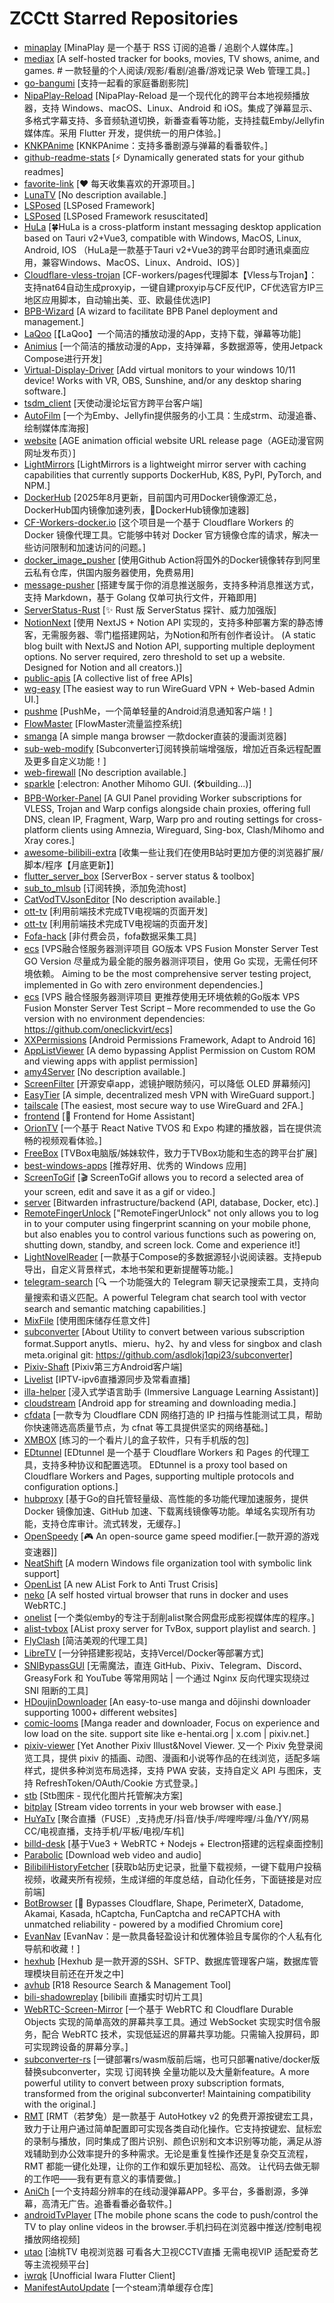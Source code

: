 # ZCCtt Starred Repositories

- [minaplay](https://github.com/nepsyn/minaplay)	[MinaPlay 是一个基于 RSS 订阅的追番 / 追剧个人媒体库。]
- [mediax](https://github.com/scenery/mediax)	[A self-hosted tracker for books, movies, TV shows, anime, and games. # 一款轻量的个人阅读/观影/看剧/追番/游戏记录 Web 管理工具。]
- [go-bangumi](https://github.com/eventlOwOp/go-bangumi)	[支持一起看的家庭番剧影院]
- [NipaPlay-Reload](https://github.com/MCDFsteve/NipaPlay-Reload)	[NipaPlay-Reload 是一个现代化的跨平台本地视频播放器，支持 Windows、macOS、Linux、Android 和 iOS。集成了弹幕显示、多格式字幕支持、多音频轨道切换，新番查看等功能，支持挂载Emby/Jellyfin媒体库。采用 Flutter 开发，提供统一的用户体验。]
- [KNKPAnime](https://github.com/KNKPA/KNKPAnime)	[KNKPAnime：支持多番剧源与弹幕的看番软件。]
- [github-readme-stats](https://github.com/anuraghazra/github-readme-stats)	[:zap: Dynamically generated stats for your github readmes]
- [favorite-link](https://github.com/guanguans/favorite-link)	[❤️ 每天收集喜欢的开源项目。]
- [LunaTV](https://github.com/MoonTechLab/LunaTV)	[No description available.]
- [LSPosed](https://github.com/LSPosed/LSPosed)	[LSPosed Framework]
- [LSPosed](https://github.com/JingMatrix/LSPosed)	[LSPosed Framework resuscitated]
- [HuLa](https://github.com/HuLaSpark/HuLa)	[🍀HuLa is a cross-platform instant messaging desktop application based on Tauri v2+Vue3, compatible with Windows, MacOS, Linux, Android, IOS  （HuLa是一款基于Tauri v2+Vue3的跨平台即时通讯桌面应用，兼容Windows、MacOS、Linux、Android、IOS）]
- [Cloudflare-vless-trojan](https://github.com/yonggekkk/Cloudflare-vless-trojan)	[CF-workers/pages代理脚本【Vless与Trojan】：支持nat64自动生成proxyip，一键自建proxyip与CF反代IP，CF优选官方IP三地区应用脚本，自动输出美、亚、欧最佳优选IP]
- [BPB-Wizard](https://github.com/bia-pain-bache/BPB-Wizard)	[A wizard to facilitate BPB Panel deployment and management.]
- [LaQoo](https://github.com/laqoome/LaQoo)	[【LaQoo】一个简洁的播放动漫的App，支持下载，弹幕等功能]
- [Animius](https://github.com/lanlinju/Animius)	[一个简洁的播放动漫的App，支持弹幕，多数据源等，使用Jetpack Compose进行开发]
- [Virtual-Display-Driver](https://github.com/VirtualDrivers/Virtual-Display-Driver)	[Add virtual monitors to your windows 10/11 device! Works with VR, OBS, Sunshine, and/or any desktop sharing software.]
- [tsdm_client](https://github.com/realth000/tsdm_client)	[天使动漫论坛官方跨平台客户端]
- [AutoFilm](https://github.com/Akimio521/AutoFilm)	[一个为Emby、Jellyfin提供服务的小工具：生成strm、动漫追番、绘制媒体库海报]
- [website](https://github.com/agefanscom/website)	[AGE animation official website URL release page（AGE动漫官网网址发布页）]
- [LightMirrors](https://github.com/NoCLin/LightMirrors)	[LightMirrors is a lightweight mirror server with caching capabilities that currently supports DockerHub, K8S, PyPI, PyTorch, and NPM.]
- [DockerHub](https://github.com/dongyubin/DockerHub)	[2025年8月更新，目前国内可用Docker镜像源汇总，DockerHub国内镜像加速列表，🚀DockerHub镜像加速器]
- [CF-Workers-docker.io](https://github.com/cmliu/CF-Workers-docker.io)	[这个项目是一个基于 Cloudflare Workers 的 Docker 镜像代理工具。它能够中转对 Docker 官方镜像仓库的请求，解决一些访问限制和加速访问的问题。]
- [docker_image_pusher](https://github.com/tech-shrimp/docker_image_pusher)	[使用Github Action将国外的Docker镜像转存到阿里云私有仓库，供国内服务器使用，免费易用]
- [message-pusher](https://github.com/songquanpeng/message-pusher)	[搭建专属于你的消息推送服务，支持多种消息推送方式，支持 Markdown，基于 Golang 仅单可执行文件，开箱即用]
- [ServerStatus-Rust](https://github.com/zdz/ServerStatus-Rust)	[✨ Rust 版 ServerStatus 探针、威力加强版]
- [NotionNext](https://github.com/tangly1024/NotionNext)	[使用 NextJS + Notion API 实现的，支持多种部署方案的静态博客，无需服务器、零门槛搭建网站，为Notion和所有创作者设计。 (A static blog built with NextJS and Notion API, supporting multiple deployment options. No server required, zero threshold to set up a website. Designed for Notion and all creators.)]
- [public-apis](https://github.com/public-apis/public-apis)	[A collective list of free APIs]
- [wg-easy](https://github.com/wg-easy/wg-easy)	[The easiest way to run WireGuard VPN + Web-based Admin UI.]
- [pushme](https://github.com/yafoo/pushme)	[PushMe，一个简单轻量的Android消息通知客户端！]
- [FlowMaster](https://github.com/vbskycn/FlowMaster)	[FlowMaster流量监控系统]
- [smanga](https://github.com/lkw199711/smanga)	[A simple manga browser 一款docker直装的漫画浏览器]
- [sub-web-modify](https://github.com/youshandefeiyang/sub-web-modify)	[Subconverter订阅转换前端增强版，增加近百条远程配置及更多自定义功能！]
- [web-firewall](https://github.com/moreKing/web-firewall)	[No description available.]
- [sparkle](https://github.com/xishang0128/sparkle)	[:electron: Another Mihomo GUI. (🛠building...)]
- [BPB-Worker-Panel](https://github.com/bia-pain-bache/BPB-Worker-Panel)	[A GUI Panel providing Worker subscriptions for VLESS, Trojan and Warp configs alongside chain proxies, offering full DNS, clean IP,  Fragment, Warp, Warp pro and routing settings for cross-platform clients using Amnezia, Wireguard, Sing-box, Clash/Mihomo and Xray cores.]
- [awesome-bilibili-extra](https://github.com/HCLonely/awesome-bilibili-extra)	[收集一些让我们在使用B站时更加方便的浏览器扩展/脚本/程序【月底更新】]
- [flutter_server_box](https://github.com/lollipopkit/flutter_server_box)	[ServerBox - server status & toolbox]
- [sub_to_mlsub](https://github.com/jekee520/sub_to_mlsub)	[订阅转换，添加免流host]
- [CatVodTVJsonEditor](https://github.com/hfr1107/CatVodTVJsonEditor)	[No description available.]
- [ott-tv](https://github.com/hfr1107/ott-tv)	[利用前端技术完成TV电视端的页面开发]
- [ott-tv](https://github.com/qianqian978/ott-tv)	[利用前端技术完成TV电视端的页面开发]
- [Fofa-hack](https://github.com/Cl0udG0d/Fofa-hack)	[非付费会员，fofa数据采集工具]
- [ecs](https://github.com/oneclickvirt/ecs)	[VPS融合怪服务器测评项目 GO版本 VPS Fusion Monster Server Test GO Version 尽量成为最全能的服务器测评项目，使用 Go 实现，无需任何环境依赖。 Aiming to be the most comprehensive server testing project, implemented in Go with zero environment dependencies.]
- [ecs](https://github.com/spiritLHLS/ecs)	[VPS 融合怪服务器测评项目 更推荐使用无环境依赖的Go版本 VPS Fusion Monster Server Test Script – More recommended to use the Go version with no environment dependencies: https://github.com/oneclickvirt/ecs]
- [XXPermissions](https://github.com/getActivity/XXPermissions)	[Android Permissions Framework, Adapt to Android 16]
- [AppListViewer](https://github.com/LuoYunXi0407/AppListViewer)	[A demo bypassing Applist Permission on Custom ROM and viewing apps with applist permission]
- [amy4Server](https://github.com/mmxdxmm/amy4Server)	[No description available.]
- [ScreenFilter](https://github.com/cjyyx/ScreenFilter)	[开源安卓app，滤镜护眼防频闪，可以降低 OLED 屏幕频闪]
- [EasyTier](https://github.com/EasyTier/EasyTier)	[A simple, decentralized mesh VPN with WireGuard support.]
- [tailscale](https://github.com/tailscale/tailscale)	[The easiest, most secure way to use WireGuard and 2FA.]
- [frontend](https://github.com/home-assistant/frontend)	[:lollipop: Frontend for Home Assistant]
- [OrionTV](https://github.com/orion-lib/OrionTV)	[一个基于 React Native TVOS 和 Expo 构建的播放器，旨在提供流畅的视频观看体验。]
- [FreeBox](https://github.com/kknifer7/FreeBox)	[TVBox电脑版/姊妹软件，致力于TVBox功能和生态的跨平台扩展]
- [best-windows-apps](https://github.com/stackia/best-windows-apps)	[推荐好用、优秀的 Windows 应用]
- [ScreenToGif](https://github.com/NickeManarin/ScreenToGif)	[🎬 ScreenToGif allows you to record a selected area of your screen, edit and save it as a gif or video.]
- [server](https://github.com/bitwarden/server)	[Bitwarden infrastructure/backend (API, database, Docker, etc).]
- [RemoteFingerUnlock](https://github.com/czqu/RemoteFingerUnlock)	["RemoteFingerUnlock" not only allows you to log in to your computer using fingerprint scanning on your mobile phone, but also enables you to control various functions such as powering on, shutting down, standby, and screen lock. Come and experience it!]
- [LightNovelReader](https://github.com/dmzz-yyhyy/LightNovelReader)	[一款基于Compose的多数据源轻小说阅读器。支持epub导出，自定义背景样式，本地书架和更新提醒等功能。]
- [telegram-search](https://github.com/groupultra/telegram-search)	[🔍  一个功能强大的 Telegram 聊天记录搜索工具，支持向量搜索和语义匹配。A powerful Telegram chat search tool with vector search and semantic matching capabilities.]
- [MixFile](https://github.com/InvertGeek/MixFile)	[使用图床储存任意文件]
- [subconverter](https://github.com/asdlokj1qpi233/subconverter)	[About Utility to convert between various subscription format.Support anytls、mieru、hy2、hy and vless for singbox and clash meta.original git: https://github.com/asdlokj1qpi23/subconverter]
- [Pixiv-Shaft](https://github.com/CeuiLiSA/Pixiv-Shaft)	[Pixiv第三方Android客户端]
- [Livelist](https://github.com/Rivens7/Livelist)	[IPTV-ipv6直播源同步及常看直播]
- [illa-helper](https://github.com/xiao-zaiyi/illa-helper)	[浸入式学语言助手 (Immersive Language Learning Assistant)]
- [cloudstream](https://github.com/recloudstream/cloudstream)	[Android app for streaming and downloading media.]
- [cfdata](https://github.com/Kwisma/cfdata)	[一款专为 Cloudflare CDN 网络打造的 IP 扫描与性能测试工具，帮助你快速筛选高质量节点，为 cfnat 等工具提供坚实的网络基础。]
- [XMBOX](https://github.com/Tosencen/XMBOX)	[练习的一个看片儿的盒子软件，只有手机版的包]
- [EDtunnel](https://github.com/6Kmfi6HP/EDtunnel)	[EDtunnel 是一个基于 Cloudflare Workers 和 Pages 的代理工具，支持多种协议和配置选项。  EDtunnel is a proxy tool based on Cloudflare Workers and Pages, supporting multiple protocols and configuration options.]
- [hubproxy](https://github.com/sky22333/hubproxy)	[基于Go的自托管轻量级、高性能的多功能代理加速服务，提供 Docker 镜像加速、GitHub 加速、下载离线镜像等功能。单域名实现所有功能，支持仓库审计。流式转发，无缓存。]
- [OpenSpeedy](https://github.com/game1024/OpenSpeedy)	[🎮 An open-source game speed modifier.[一款开源的游戏变速器]]
- [NeatShift](https://github.com/BytexGrid/NeatShift)	[A modern Windows file organization tool with symbolic link support]
- [OpenList](https://github.com/OpenListTeam/OpenList)	[A new AList Fork to Anti Trust Crisis]
- [neko](https://github.com/m1k1o/neko)	[A self hosted virtual browser that runs in docker and uses WebRTC.]
- [onelist](https://github.com/msterzhang/onelist)	[一个类似emby的专注于刮削alist聚合网盘形成影视媒体库的程序。]
- [alist-tvbox](https://github.com/power721/alist-tvbox)	[AList proxy server for TvBox, support playlist and search. ]
- [FlyClash](https://github.com/GtxFury/FlyClash)	[简洁美观的代理工具]
- [LibreTV](https://github.com/LibreSpark/LibreTV)	[一分钟搭建影视站，支持Vercel/Docker等部署方式]
- [SNIBypassGUI](https://github.com/racpast/SNIBypassGUI)	[无需魔法，直连 GitHub、Pixiv、Telegram、Discord、GreasyFork 和 YouTube 等常用网站 | 一个通过 Nginx 反向代理实现绕过 SNI 阻断的工具]
- [HDoujinDownloader](https://github.com/HDoujinDownloader/HDoujinDownloader)	[An easy-to-use manga and dōjinshi downloader supporting 1000+ different websites]
- [comic-looms](https://github.com/MapoMagpie/comic-looms)	[Manga reader and downloader, Focus on experience and low load on the site. support site like e-hentai.org | x.com | pixiv.net.]
- [pixiv-viewer](https://github.com/asadahimeka/pixiv-viewer)	[Yet Another Pixiv Illust&Novel Viewer. 又一个 Pixiv 免登录阅览工具，提供 pixiv 的插画、动图、漫画和小说等作品的在线浏览，适配多端样式，提供多种浏览布局选择，支持 PWA 安装，支持自定义 API 与图床，支持 RefreshToken/OAuth/Cookie 方式登录。]
- [stb](https://github.com/setube/stb)	[Stb图床 - 现代化图片托管解决方案]
- [bitplay](https://github.com/aculix/bitplay)	[Stream video torrents in your web browser with ease.]
- [HuYaTv](https://github.com/jayjd/HuYaTv)	[聚合直播（FUSE）,支持虎牙/抖音/快手/哔哩哔哩/斗鱼/YY/网易CC/电视直播，支持手机/平板/电视/车机]
- [billd-desk](https://github.com/galaxy-s10/billd-desk)	[基于Vue3 + WebRTC + Nodejs + Electron搭建的远程桌面控制]
- [Parabolic](https://github.com/NickvisionApps/Parabolic)	[Download web video and audio]
- [BilibiliHistoryFetcher](https://github.com/2977094657/BilibiliHistoryFetcher)	[获取b站历史记录，批量下载视频，一键下载用户投稿视频，收藏夹所有视频，生成详细的年度总结，自动化任务，下面链接是对应前端]
- [BotBrowser](https://github.com/botswin/BotBrowser)	[🤖 Bypasses Cloudflare, Shape, PerimeterX, Datadome, Akamai, Kasada, hCaptcha, FunCaptcha and reCAPTCHA with unmatched reliability - powered by a modified Chromium core]
- [EvanNav](https://github.com/EvanTop/EvanNav)	[EvanNav：是一款具备轻盈设计和优雅体验且专属你的个人私有化导航和收藏！]
- [hexhub](https://github.com/EdikKing/hexhub)	[Hexhub 是一款开源的SSH、SFTP、数据库管理客户端，数据库管理模块目前还在开发之中]
- [avhub](https://github.com/levywang/avhub)	[R18 Resource Search & Management Tool]
- [bili-shadowreplay](https://github.com/Xinrea/bili-shadowreplay)	[bilibili 直播实时切片工具]
- [WebRTC-Screen-Mirror](https://github.com/akazwz/WebRTC-Screen-Mirror)	[一个基于 WebRTC 和 Cloudflare Durable Objects 实现的简单高效的屏幕共享工具。通过 WebSocket 实现实时信令服务，配合 WebRTC 技术，实现低延迟的屏幕共享功能。只需输入投屏码，即可实现跨设备的屏幕分享。]
- [subconverter-rs](https://github.com/lonelam/subconverter-rs)	[一键部署rs/wasm版前后端，也可只部署native/docker版替换subconverter，实现 订阅转换 全量功能以及大量新feature。A more powerful utility to convert between proxy subscription formats, transformed from the original subconverter! Maintaining compatibility with the original.]
- [RMT](https://github.com/zclucas/RMT)	[RMT（若梦兔）是一款基于 AutoHotkey v2 的免费开源按键宏工具，致力于让用户通过简单配置即可实现各类自动化操作。它支持按键宏、鼠标宏的录制与播放，同时集成了图片识别、颜色识别和文本识别等功能，满足从游戏辅助到办公效率提升的多种需求。无论是重复性操作还是复杂交互流程，RMT 都能一键化处理，让你的工作和娱乐更加轻松、高效。 让代码去做无聊的工作吧——我有更有意义的事情要做。]
- [AniCh](https://github.com/Sle2p/AniCh)	[一个支持超分辨率的在线动漫弹幕APP。多平台，多番剧源，多弹幕，高清无广告。追番看番必备软件。]
- [androidTvPlayer](https://github.com/qidizi/androidTvPlayer)	[The mobile phone scans the code to push/control the TV to play online videos in the browser.手机扫码在浏览器中推送/控制电视播放网络视频]
- [utao](https://github.com/VonChange/utao)	[油桃TV 电视浏览器 可看各大卫视CCTV直播 无需电视VIP 适配爱奇艺等主流视频平台]
- [iwrqk](https://github.com/iwrqk/iwrqk)	[Unofficial Iwara Flutter Client]
- [ManifestAutoUpdate](https://github.com/Auiowu/ManifestAutoUpdate)	[一个steam清单缓存仓库]
